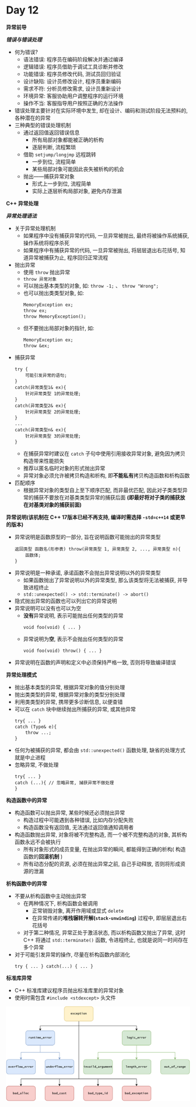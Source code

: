 # Day 12

**异常前导** <p>
***错误与错误处理***
- 何为错误?
    - 语法错误: 程序员在编码阶段解决并通过编译
    - 逻辑错误: 程序员借助于调试工具诊断并修改
    - 功能错误: 程序员修改代码, 测试员回归验证
    - 设计缺陷: 设计员修改设计, 程序员重新编码
    - 需求不符: 分析员修改需求, 设计员重新设计
    - 环境异常: 客服协助用户调整程序的运行环境
    - 操作不当: 客服指导用户按照正确的方法操作
- 错误处理主要针对在实际环境中发生, 却在设计、编码和测试阶段无法预料的, 各种潜在的异常
- 三种典型的错误处理机制
    - 通过返回值返回错误信息
        - 所有局部对象都能被正确的析构
        - 逐层判断, 流程繁琐
    - 借助 `setjump/longjmp` 远程跳转
        - 一步到位, 流程简单
        - 某些局部对象可能因此丧失被析构的机会
    - 抛出——捕获异常对象
        - 形式上一步到位, 流程简单
        - 实际上逐层析构局部对象, 避免内存泄漏

**C++ 异常处理** <p>
***异常处理语法***
- 关于异常处理机制
    - 如果程序中没有捕获异常的代码, 一旦异常被抛出, 最终将被操作系统捕获, 操作系统将程序杀死
    - 如果程序中有捕获异常的代码, 一旦异常被抛出, 将层层退出右花括号, 知道异常被捕获为止, 程序回归正常流程    
- 抛出异常
    - 使用 `throw` 抛出异常
    - `throw 异常对象`
    - 可以抛出基本类型的对象, 如: `throw -1;` 、 `throw "Wrong";`
    - 也可以抛出类类型对象, 如:
        ```
        MemoryException ex;
        throw ex;
        throw MemoryException();
        ```
    - 但不要抛出局部对象的指针, 如:
        ```
        MemoryException ex;
        throw &ex;
        ```
- 捕获异常
    ```
    try {
        可能引发异常的语句;
    }
    catch(异常类型1& ex){
        针对异常类型 1的异常处理;
    }
    catch(异常类型2& ex){
        针对异常类型 2的异常处理;
    }
    ...
    catch(异常类型n& ex){
        针对异常类型 3的异常处理;
    }
    ```
    - 在捕获异常时建议在 `catch` 子句中使用引用接收异常对象, 避免因为拷贝构造带来性能损失
    - 推荐以匿名临时对象的形式抛出异常
    - 异常对象必须允许被拷贝构造和析构, 即**不能私有**拷贝构造函数和析构函数
- 匹配顺序
    - 根据异常对象的类型自上至下顺序匹配, 而非最优匹配, 因此对子类类型异常的捕获不要放在对基类类型异常的捕获后面 **(即最好将对子类的捕获放在对基类对象的捕获前面)**

**异常说明(该机制在 C++ 17版本已经不再支持, 编译时需选择 `-std=c++14` 或更早的版本)**
- 异常说明是函数原型的一部分, 旨在说明函数可能抛出的异常类型
    ```
    返回类型 函数名(形参表) throw(异常类型 1, 异常类型 2, ..., 异常类型 n){
        函数体;
    }
    ```
- 异常说明是一种承诺, 承诺函数不会抛出异常说明以外的异常类型
    - 如果函数抛出了异常说明以外的异常类型, 那么该类型将无法被捕获, 并导致进程终止
    - `std::unexpected() -> std::terminate() -> abort()`
- 隐式抛出异常的函数也可以列出它的异常说明
- 异常说明可以没有也可以为空
    - **没有**异常说明, 表示可能抛出任何类型的异常
        ```
        void foo(void) { ... }
        ```
    - 异常说明为**空**, 表示不会抛出任何类型的异常
        ```
        void foo(void) throw() { ... }
        ```
- 异常说明在函数的声明和定义中必须保持严格一致, 否则将导致编译错误

**异常处理模式**
- 抛出基本类型的异常, 根据异常对象的值分别处理
- 抛出类类型的异常, 根据异常对象的类型分别处理
- 利用类类型的异常, 携带更多诊断信息, 以便查错
- 可以在 `catch` 块中继续抛出所捕获的异常, 或其他异常
    ```
    try{ ... }
    catch (Type& e){
        throw ...;
    }
    ```
- 任何为被捕获的异常, 都会由 `std::unexpected()` 函数处理, 缺省的处理方式就是中止进程
- 忽略异常, 不做处理
    ```
    try{ ... }
    catch (...){ // 忽略异常, 捕获异常不做处理
    }
    ```

**构造函数中的异常**
- 构造函数可以抛出异常, 某些时候还必须抛出异常
    - 构造过程中可能遇到各种错误, 比如内存分配失败
    - 构造函数没有返回值, 无法通过返回值通知调用者
- 构造函数抛出异常, 对象将被不完整构造, 而一个被不完整构造的对象, 其析构函数永远不会被执行
    - 所有对象形式的成员变量, 在抛出异常的瞬间, 都能得到正确的析构( 构造函数的**回滚机制** )
    - 所有动态分配的资源, 必须在抛出异常之前, 自己手动释放, 否则将形成资源的泄漏

**析构函数中的异常**
- 不要从析构函数中主动抛出异常
    - 在两种情况下, 析构函数会被调用
        - 正常销毁对象, 离开作用域或显式 `delete`
        - 在异常传递的**堆栈辗转开解(`stack-unwinding`)** 过程中, 即层层退出右花括号
    - 对于第二种情况, 异常正处于激活状态, 而以析构函数又抛出了异常, 这时 C++ 将通过 `std::terminate()` 函数, 令进程终止, 也就是说同一时间存在多个异常
- 对于可能引发异常的操作, 尽量在析构函数内部消化
    ```
    try { ... } catch(...) { ... }
    ```

**标准库异常**
- C++ 标准库建议程序员抛出标准库里的异常对象
- 使用时需包含 `#include <stdexcept>` 头文件

![avatar](./src/standardException.png)


